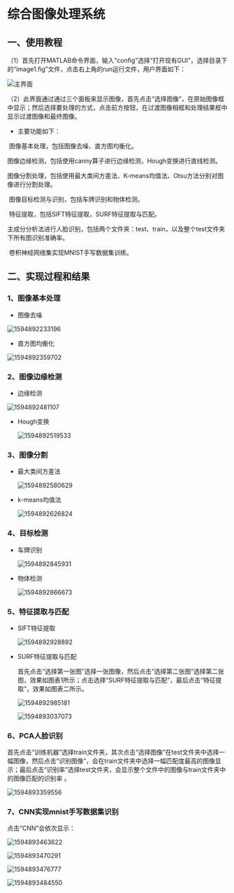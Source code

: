 # 综合图像处理系统

## 一、使用教程

（1）首先打开MATLAB命令界面，输入“config”选择“打开现有GUI”，选择目录下的“image1.fig”文件，点击右上角的run运行文件，用户界面如下：

![主界面](C:\Users\LUXUS\AppData\Local\Temp\1594812959053.png)

（2）此界面通过通过三个面板来显示图像，首先点击“选择图像”，在原始图像框中显示；然后选择要处理的方式，点击前方按钮，在过渡图像相框和处理结果框中显示过渡图像和最终图像。

- 主要功能如下：

​     图像基本处理，包括图像去噪、直方图均衡化。

​     图像边缘检测，包括使用canny算子进行边缘检测，Hough变换进行直线检测。

​     图像分割处理，包括使用最大类间方差法、K-means均值法、Otsu方法分别对图像进行分割处理。

​     图像目标检测与识别，包括车牌识别和物体检测。

​     特征提取，包括SIFT特征提取，SURF特征提取与匹配。

​     主成分分析法进行人脸识别，包括两个文件夹：test、train，以及整个test文件夹下所有图识别准确率。

​     卷积神经网络集实现MNIST手写数据集训练。 

## 二、实现过程和结果 

### 1、图像基本处理

* 图像去噪

![1594892233196](C:\Users\LUXUS\AppData\Local\Temp\1594892233196.png)

* 直方图均衡化

![1594892359702](C:\Users\LUXUS\AppData\Local\Temp\1594892359702.png)

### 2、图像边缘检测

* 边缘检测

![1594892481107](C:\Users\LUXUS\AppData\Local\Temp\1594892481107.png)

* Hough变换

  ![1594892519533](C:\Users\LUXUS\AppData\Local\Temp\1594892519533.png)

### 3、图像分割

* 最大类间方差法

  ![1594892580629](C:\Users\LUXUS\AppData\Local\Temp\1594892580629.png)

* k-means均值法

  ![1594892626824](C:\Users\LUXUS\AppData\Local\Temp\1594892626824.png)

### 4、目标检测

* 车牌识别

  ![1594892845931](C:\Users\LUXUS\AppData\Local\Temp\1594892845931.png)

* 物体检测

  ![1594892866673](C:\Users\LUXUS\AppData\Local\Temp\1594892866673.png)

### 5、特征提取与匹配

* SIFT特征提取

  ![1594892928892](C:\Users\LUXUS\AppData\Local\Temp\1594892928892.png)

* SURF特征提取与匹配 

  首先点击“选择第一张图”选择一张图像，然后点击“选择第二张图”选择第二张图，效果如图表1所示；点击选择“SURF特征提取与匹配”，最后点击“特征提取”，效果如图表二所示。 

  ![1594892985181](C:\Users\LUXUS\AppData\Local\Temp\1594892985181.png)

  ![1594893037073](C:\Users\LUXUS\AppData\Local\Temp\1594893037073.png)

### 6、PCA人脸识别

首先点击“训练机器”选择train文件夹，其次点击“选择图像”在test文件夹中选择一幅图像，然后点击“识别图像”，会在train文件夹中选择一幅匹配度最高的图像显示；最后点击“识别率”选择test文件夹，会显示整个文件中的图像与train文件夹中的图像匹配的识别率 。

![1594893359556](C:\Users\LUXUS\AppData\Local\Temp\1594893359556.png)

### 7、CNN实现mnist手写数据集识别

点击“CNN”会依次显示：

![1594893463622](C:\Users\LUXUS\AppData\Local\Temp\1594893463622.png)

![1594893470291](C:\Users\LUXUS\AppData\Local\Temp\1594893470291.png)

![1594893476777](C:\Users\LUXUS\AppData\Local\Temp\1594893476777.png)

![1594893484550](C:\Users\LUXUS\AppData\Local\Temp\1594893484550.png)






